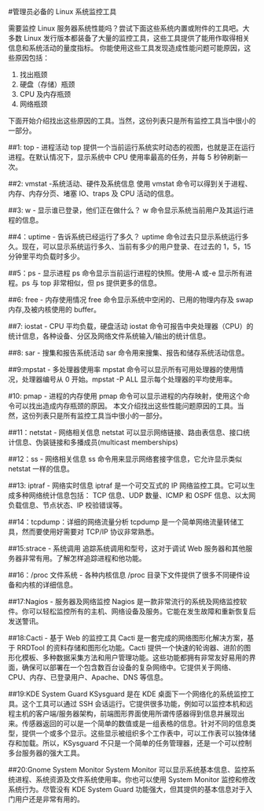 #管理员必备的 Linux 系统监控工具

需要监控 Linux 服务器系统性能吗？尝试下面这些系统内置或附件的工具吧。大多数 Linux 发行版本都装备了大量的监控工具，这些工具提供了能用作取得相关信息和系统活动的量度指标。
你能使用这些工具发现造成性能问题可能原因，这些原因包括：

1. 找出瓶颈
2. 硬盘（存储）瓶颈
3. CPU 及内存瓶颈
4. 网络瓶颈

下面开始介绍找出这些原因的工具。当然，这份列表只是所有监控工具当中很小的一部分。

##1: top - 进程活动
top 提供一个当前运行系统实时动态的视图，也就是正在运行进程。在默认情况下，显示系统中 CPU 使用率最高的任务，并每 5 秒钟刷新一次。

##2: vmstat -系统活动、硬件及系统信息
使用 vmstat 命令可以得到关于进程、内存、内存分页、堵塞 IO、traps 及 CPU 活动的信息。

##3: w - 显示谁已登录，他们正在做什么？
w 命令显示系统当前用户及其运行进程的信息。

##4：uptime - 告诉系统已经运行了多久？
uptime 命令过去只显示系统运行多久。现在，可以显示系统运行多久、当前有多少的用户登录、在过去的 1，5，15 分钟里平均负载时多少。

##5：ps - 显示进程
ps 命令显示当前运行进程的快照。使用-A 或-e 显示所有进程。ps 与 top 非常相似，但 ps 提供更多的信息。

##6: free - 内存使用情况
free 命令显示系统中空闲的、已用的物理内存及 swap 内存,及被内核使用的 buffer。

##7: iostat - CPU 平均负载，硬盘活动
iostat 命令可报告中央处理器（CPU）的统计信息，各种设备、分区及网络文件系统输入/输出的统计信息。

##8: sar - 搜集和报告系统活动
sar 命令用来搜集、报告和储存系统活动信息。

##9:mpstat - 多处理器使用率
mpstat 命令可以显示所有可用处理器的使用情况，处理器编号从 0 开始。mpstat -P ALL 显示每个处理器的平均使用率。

#10: pmap - 进程的内存使用
pmap 命令可以显示进程的内存映射，使用这个命令可以找出造成内存瓶颈的原因。
本文介绍找出这些性能问题原因的工具。当然，这份列表只是所有监控工具当中很小的一部分。

##11：netstat - 网络相关信息
netstat 可以显示网络链接、路由表信息、接口统计信息、伪装链接和多播成员(multicast memberships)

##12：ss - 网络相关信息
ss 命令用来显示网络套接字信息，它允许显示类似 netstat 一样的信息。

##13: iptraf - 网络实时信息
iptraf 是一个可交互式的 IP 网络监控工具。它可以生成多种网络统计信息包括： TCP 信息、UDP 数量、ICMP 和 OSPF 信息、以太网负载信息、节点状态、IP 校验错误等。

##14：tcpdump：详细的网络流量分析
tcpdump 是一个简单网络流量转储工具，然而要使用好需要对 TCP/IP 协议非常熟悉。

##15:strace - 系统调用
追踪系统调用和型号，这对于调试 Web 服务器和其他服务器非常有用。了解怎样追踪进程和他功能。

##16：/proc 文件系统 - 各种内核信息
/proc 目录下文件提供了很多不同硬件设备和内核的详细信息。

##17:Nagios - 服务器及网络监控
Nagios 是一款非常流行的系统及网络监控软件。你可以轻松监控所有的主机、网络设备及服务。它能在发生故障和重新恢复后发送警讯。

##18:Cacti - 基于 Web 的监控工具
Cacti 是一套完成的网络图形化解决方案，基于 RRDTool 的资料存储和图形化功能。Cacti 提供一个快速的轮询器、进阶的图形化模板、多种数据采集方法和用户管理功能。这些功能都拥有非常友好易用的界面，确保可以部署在一个包含数百台设备的复杂网络中。它提供关于网络、CPU、内存、已登录用户、Apache、DNS 等信息。

##19:KDE System Guard
KSysguard 是在 KDE 桌面下一个网络化的系统监控工具。这个工具可以通过 SSH 会话运行。它提供很多功能，例如可以监控本机和远程主机的客户端/服务器架构，前端图形界面使用所谓传感器得到信息并展现出来。传感器返回的可以是一个简单的数值或是一组表格的信息。针对不同的信息类型，提供一个或多个显示。这些显示被组织多个工作表中，可以工作表可以独体储存和加载。所以，KSysguard 不只是一个简单的任务管理器，还是一个可以控制多台服务器的强大工具。

##20:Gnome System Monitor
System Monitor 可以显示系统基本信息、监控系统进程、系统资源及文件系统使用率。你也可以使用 System Monitor 监控和修改系统行为。尽管没有 KDE System Guard 功能强大，但其提供的基本信息对于入门用户还是非常有用的。
